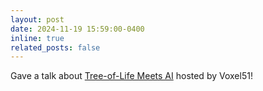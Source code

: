 ```yaml
---
layout: post
date: 2024-11-19 15:59:00-0400
inline: true
related_posts: false
---
```


Gave a talk about [Tree-of-Life Meets AI](https://voxel51.com/blog/recapping-eccv-2024-redux-day-1/#Species) hosted by Voxel51!
